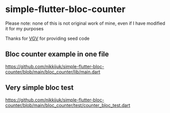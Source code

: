 # simple-flutter-bloc-counter

Please note: none of this is not original work of mine, even if I have modified it for my purposes

Thanks for [VGV](https://verygood.ventures/) for providing seed code 

## Bloc counter example in one file

https://github.com/nikkijuk/simple-flutter-bloc-counter/blob/main/bloc_counter/lib/main.dart

## Very simple bloc test

https://github.com/nikkijuk/simple-flutter-bloc-counter/blob/main/bloc_counter/test/counter_bloc_test.dart
